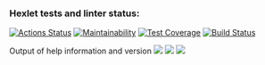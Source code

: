 ### Hexlet tests and linter status:
[![Actions Status](https://github.com/casanex/java-project-71/workflows/hexlet-check/badge.svg)](https://github.com/casanex/java-project-71/actions)
[![Maintainability](https://api.codeclimate.com/v1/badges/e65f6e0fca5f0e557faf/maintainability)](https://codeclimate.com/github/casanex/java-project-71/maintainability)
[![Test Coverage](https://api.codeclimate.com/v1/badges/e65f6e0fca5f0e557faf/test_coverage)](https://codeclimate.com/github/casanex/java-project-71/test_coverage)
[![Build Status](https://app.travis-ci.com/casanex/java-project-71.svg?branch=main)](https://app.travis-ci.com/casanex/java-project-71)

Output of help information and version
<a href="https://asciinema.org/a/WnIN0CbQXgiyjbJYSz4IaJFVs" target="_blank"><img src="https://asciinema.org/a/WnIN0CbQXgiyjbJYSz4IaJFVs.svg" /></a>
<a href="https://asciinema.org/a/9nCGe08Ca1mr6OCr8yDXHDoAe" target="_blank"><img src="https://asciinema.org/a/9nCGe08Ca1mr6OCr8yDXHDoAe.svg" /></a>
<a href="https://asciinema.org/a/Xi9RwCx66MwEajateGldrc7XA" target="_blank"><img src="https://asciinema.org/a/Xi9RwCx66MwEajateGldrc7XA.svg" /></a>
